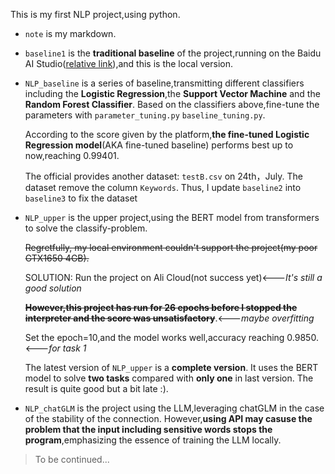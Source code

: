 This is my first NLP project,using python.

* `note` is my markdown.

* `baseline1` is the **traditional baseline** of the project,running on the Baidu AI Studio([relative link](https://aistudio.baidu.com/aistudio/projectdetail/6522950?sUid=377372&shared=1&ts=1689827255213)),and this is the local version.

* `NLP_baseline` is a series of baseline,transmitting different classifiers including the **Logistic Regression**,the **Support Vector Machine** and the **Random Forest Classifier**. Based on the classifiers above,fine-tune the parameters with `parameter_tuning.py` `baseline_tuning.py`. 

  According to the score given by the platform,**the fine-tuned Logistic Regression model**(AKA fine-tuned baseline) performs best up to now,reaching 0.99401.

  The official provides another dataset: `testB.csv` on 24th，July. The dataset remove the column `Keywords`. Thus, I update `baseline2` into `baseline3` to fix the dataset

* `NLP_upper` is the upper project,using the BERT model from transformers to solve the classify-problem.

  ~~Regretfully, my local environment couldn't support the project(my poor GTX1650 4GB).~~

  SOLUTION: Run the project on Ali Cloud(not success yet)<---*It's still a good solution*

  ~~**However,this project has run for 26 epochs before I stopped the interpreter and the score was unsatisfactory**~~.<---*maybe overfitting*
  
  Set the epoch=10,and the model works well,accuracy reaching 0.9850.<---*for task 1*
  
  The latest version of `NLP_upper` is a **complete version**. It uses the BERT model to solve **two tasks** compared with **only one** in last version. The result is quite good but a bit late :).
  
* `NLP_chatGLM` is the project using the LLM,leveraging chatGLM in the case of the stability of the connection. However,**using API may casuse the problem that the input including sensitive words stops the program**,emphasizing the essence of training the LLM locally.

> To be continued...